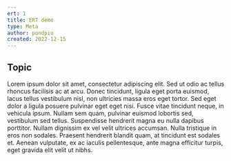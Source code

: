 ```yaml
---
ert: 1
title: ERT demo
type: Meta
author: pondpiu
created: 2022-12-15
---
```


## Topic

Lorem ipsum dolor sit amet, consectetur adipiscing elit. Sed ut odio ac tellus rhoncus facilisis ac at arcu. Donec tincidunt, ligula eget porta euismod, lacus tellus vestibulum nisl, non ultricies massa eros eget tortor. Sed eget dolor a ligula posuere pulvinar eget eget nisi. Fusce vitae tincidunt neque, in vehicula ipsum. Nullam sem quam, pulvinar euismod lobortis sed, vestibulum sed tellus. Suspendisse hendrerit magna eu nulla dapibus porttitor. Nullam dignissim ex vel velit ultrices accumsan. Nulla tristique in eros non sodales. Praesent hendrerit blandit quam, at tincidunt est sodales et. Aenean vulputate, ex ac iaculis pellentesque, ante magna efficitur turpis, eget gravida elit velit ut nibhs.
